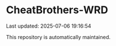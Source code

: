# CheatBrothers-WRD

Last updated: 2025-07-06 19:16:54

This repository is automatically maintained.
